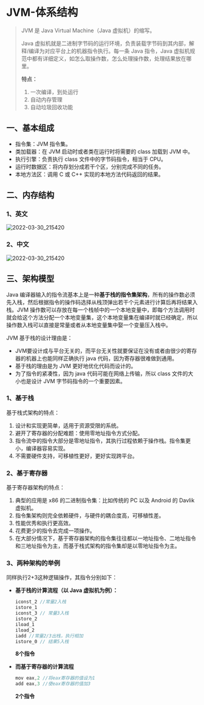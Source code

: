 # JVM-体系结构

> JVM 是 Java Virtual Machine（Java 虚拟机）的缩写。
>
> Java 虚拟机就是二进制字节码的运行环境，负责装载字节码到其内部，解释/编译为对应平台上的机器指令执行。每一条 Java 指令，Java 虚拟机规范中都有详细定义，如怎么取操作数，怎么处理操作数，处理结果放在哪里。
>
> **特点：**
>
> 1.  一次编译，到处运行
> 2.  自动内存管理
> 3.  自动垃圾回收功能

## 一、基本组成

- 指令集：JVM 指令集。
- 类加载器：在 JVM 启动时或者类在运行时将需要的 class 加载到 JVM 中。
- 执行引擎：负责执行 class 文件中的字节码指令，相当于 CPU。
- 运行时数据区：将内存划分成若干个区，分别完成不同的任务。
- 本地方法区：调用 C 或 C++ 实现的本地方法代码返回的结果。


## 二、内存结构

### 1、英文

![2022-03-30_215420](https://img.qinweizhao.com/2022/03/2022-03-30_215449.jpg)

### 2、中文

![2022-03-30_215420](https://img.qinweizhao.com/2022/03/2022-03-30_215420.jpg)

## 三、架构模型

Java 编译器输入的指令流基本上是一种**基于栈的指令集架构**，所有的操作数必须先入栈，然后根据指令的操作码选择从栈顶弹出若干个元素进行计算后再将结果入栈。JVM 操作数可以存放在每一个栈帧中的一个本地变量中，即每个方法调用时就会给这个方法分配一个本地变量集，这个本地变量集在编译时就已经确定，所以操作数入栈可以直接是常量或者从本地变量集中娶一个变量压入栈中。

  JVM 基于栈的设计理由是：

- JVM要设计成与平台无关的，而平台无关性就要保证在没有或者由很少的寄存器的机器上也能同样正确执行 java 代码，因为寄存器很难做到通用。
- 基于栈的理由是为 JVM 更好地优化代码而设计的。
- 为了指令的紧凑性，因为 java 代码可能在网络上传输，所以 class 文件的大小也是设计 JVM 字节码指令的一个重要因素。

### 1、基于栈

基于栈式架构的特点：

1.  设计和实现更简单，适用于资源受限的系统。
2.  避开了寄存器的分配难题：使用零地址指令方式分配。
3.  指令流中的指令大部分是零地址指令，其执行过程依赖于操作栈。指令集更小，编译器容易实现。
4.  不需要硬件支持，可移植性更好，更好实现跨平台。

### 2、基于寄存器

基于寄存器架构的特点：

1.  典型的应用是 x86 的二进制指令集：比如传统的 PC 以及 Android 的 Davlik 虚拟机。
2.  指令集架构则完全依赖硬件，与硬件的耦合度高，可移植性差。
3.  性能优秀和执行更高效。
4.  花费更少的指令去完成一项操作。
5.  在大部分情况下，基于寄存器架构的指令集往往都以一地址指令、二地址指令和三地址指令为主，而基于栈式架构的指令集却是以零地址指令为主。

### 3、两种架构的举例

同样执行2+3这种逻辑操作，其指令分别如下：

* **基于栈的计算流程（以 Java 虚拟机为例）：**

  ```java
  iconst_2 //常量2入栈
  istore_1
  iconst_3 // 常量3入栈
  istore_2
  iload_1
  iload_2
  iadd //常量2/3出栈，执行相加
  istore_0 // 结果5入栈
  ```

  **8个指令**

* **而基于寄存器的计算流程**

  ```java
  mov eax,2 //将eax寄存器的值设为1
  add eax,3 //使eax寄存器的值加3
  ```

  **2个指令**
